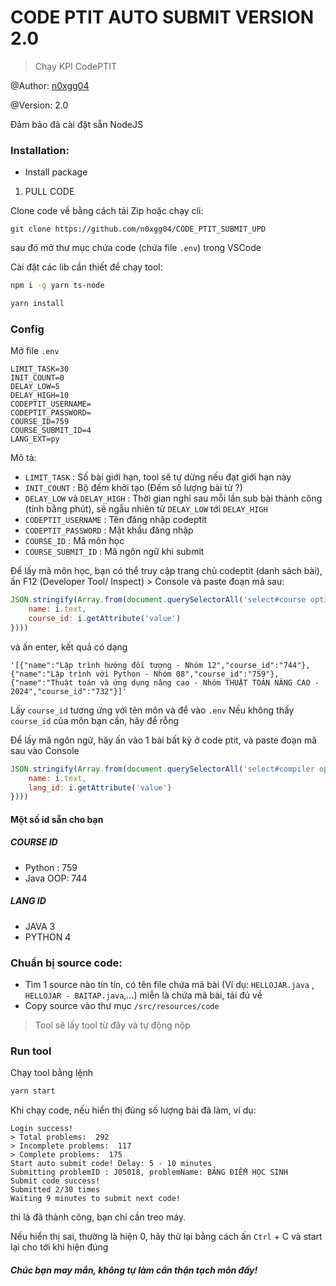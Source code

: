 # CODE PTIT AUTO SUBMIT VERSION 2.0

> Chạy KPI CodePTIT

@Author: [n0xgg04](https://github.com/n0xgg04)

@Version: 2.0

Đảm bảo đã cài đặt sẵn NodeJS

### Installation:

- Install package

1. PULL CODE

Clone code về bằng cách tải Zip hoặc chạy cli:

``git clone https://github.com/n0xgg04/CODE_PTIT_SUBMIT_UPD``

sau đó mở thư mục chứa code (chứa file ``.env``) trong VSCode


Cài đặt các lib cần thiết để chạy tool:

```sh
npm i -g yarn ts-node
```

```sh
yarn install
```

### Config

Mở file ``.env``
```
LIMIT_TASK=30
INIT_COUNT=0
DELAY_LOW=5
DELAY_HIGH=10
CODEPTIT_USERNAME=
CODEPTIT_PASSWORD=
COURSE_ID=759
COURSE_SUBMIT_ID=4
LANG_EXT=py
```

Mô tả:
- ``LIMIT_TASK`` : Số bài giới hạn, tool sẽ tự dừng nếu đạt giới hạn này
- ``INIT_COUNT`` : Bộ đếm khởi tạo (Đếm số lượng bài từ ?)
- ``DELAY_LOW`` và ``DELAY_HIGH`` : Thời gian nghỉ sau mỗi lần sub bài thành công (tính bằng phút), sẽ ngẫu nhiên từ ``DELAY_LOW`` tới ``DELAY_HIGH``
- ``CODEPTIT_USERNAME`` : Tên đăng nhập codeptit
- ``CODEPTIT_PASSWORD`` : Mật khẩu đăng nhập
- ``COURSE_ID`` : Mã môn học
- ``COURSE_SUBMIT_ID`` : Mã ngôn ngữ khi submit

 Để lấy mã môn học, bạn có thể truy cập trang chủ codeptit (danh sách bài), ấn F12 (Developer Tool/ Inspect) > Console và paste đoạn mã sau:
```js
JSON.stringify(Array.from(document.querySelectorAll('select#course option')).filter(i => !!i.getAttribute('value')).map(i => ({
    name: i.text,
    course_id: i.getAttribute('value')
})))
```

và ấn enter, kết quả có dạng 
```
'[{"name":"Lập trình hướng đối tượng - Nhóm 12","course_id":"744"},{"name":"Lập trình với Python - Nhóm 08","course_id":"759"},{"name":"Thuật toán và ứng dụng nâng cao - Nhóm THUẬT TOÁN NÂNG CAO - 2024","course_id":"732"}]'
```
Lấy ``course_id`` tương ứng với tên môn và để vào ``.env``
Nếu không thấy ``course_id`` của môn bạn cần, hãy để rỗng

Để lấy mã ngôn ngữ, hãy ấn vào 1 bài bất kỳ ở code ptit, và paste đoạn mã sau vào Console
```js
JSON.stringify(Array.from(document.querySelectorAll('select#compiler option')).filter(i => !!i.getAttribute('value')).map(i => ({
    name: i.text,
    lang_id: i.getAttribute('value')
})))
```

#### Một số id sẵn cho bạn

##### COURSE ID

- Python : 759
- Java OOP: 744
  
##### LANG ID
- JAVA 3
- PYTHON 4

### Chuẩn bị source code:

- Tìm 1 source nào tín tín, có tên file chứa mã bài (Ví dụ: ``HELLOJAR.java`` , ``HELLOJAR - BAITAP.java``,...) miễn là chứa mã bài, tải đủ về
- Copy source vào thư mục ``/src/resources/code``

> Tool sẽ lấy tool từ đây và tự động nộp


### Run tool

Chạy tool bằng lệnh

```sh
yarn start
```

Khi chạy code, nếu hiển thị đúng số lượng bài đã làm, ví dụ:
```
Login success!
> Total problems:  292
> Incomplete problems:  117
> Complete problems:  175
Start auto submit code! Delay: 5 - 10 minutes
Submitting problemID : J05018, problemName: BẢNG ĐIỂM HỌC SINH
Submit code success!
Submitted 2/30 times
Waiting 9 minutes to submit next code!
```
thì là đã thành công, bạn chỉ cần treo máy.

Nếu hiển thị sai, thường là hiện 0, hãy thử lại bằng cách ấn ``Ctrl`` + C và start lại cho tới khi hiện đúng

##### Chúc bạn may mắn, không tự làm cẩn thận tạch môn đấy!
